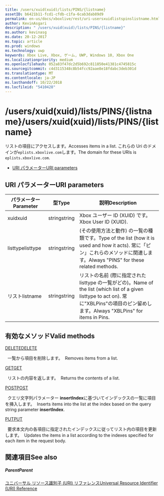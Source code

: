 ```yaml
---
title: /users/xuid(xuid)/lists/PINS/{listname}
assetID: b6421b11-fcd1-cfdb-c1fa-6cab3dab89d9
permalink: en-us/docs/xboxlive/rest/uri-usersxuidlistspinslistname.html
author: KevinAsgari
description: " /users/xuid(xuid)/lists/PINS/{listname}"
ms.author: kevinasg
ms.date: 20-12-2017
ms.topic: article
ms.prod: windows
ms.technology: uwp
keywords: Xbox Live, Xbox, ゲーム, UWP, Windows 10, Xbox One
ms.localizationpriority: medium
ms.openlocfilehash: 052a83f47dc2d5b692c811850e41381c4745815c
ms.sourcegitcommit: c4d3115348c8b54fcc92aae8e18fdabc3deb301d
ms.translationtype: MT
ms.contentlocale: ja-JP
ms.lasthandoff: 10/22/2018
ms.locfileid: "5410428"
---
```

# <a name="usersxuidxuidlistspinslistname"></a><span data-ttu-id="240ca-104">/users/xuid(xuid)/lists/PINS/{listname}</span><span class="sxs-lookup"><span data-stu-id="240ca-104">/users/xuid(xuid)/lists/PINS/{listname}</span></span>
<span data-ttu-id="240ca-105">リストの項目にアクセスします。</span><span class="sxs-lookup"><span data-stu-id="240ca-105">Accesses items in a list.</span></span> <span data-ttu-id="240ca-106">これらの Uri のドメインが`eplists.xboxlive.com`します。</span><span class="sxs-lookup"><span data-stu-id="240ca-106">The domain for these URIs is `eplists.xboxlive.com`.</span></span>
 
  * [<span data-ttu-id="240ca-107">URI パラメーター</span><span class="sxs-lookup"><span data-stu-id="240ca-107">URI parameters</span></span>](#ID4EV)
 
<a id="ID4EV"></a>

 
## <a name="uri-parameters"></a><span data-ttu-id="240ca-108">URI パラメーター</span><span class="sxs-lookup"><span data-stu-id="240ca-108">URI parameters</span></span>
 
| <span data-ttu-id="240ca-109">パラメーター</span><span class="sxs-lookup"><span data-stu-id="240ca-109">Parameter</span></span>| <span data-ttu-id="240ca-110">型</span><span class="sxs-lookup"><span data-stu-id="240ca-110">Type</span></span>| <span data-ttu-id="240ca-111">説明</span><span class="sxs-lookup"><span data-stu-id="240ca-111">Description</span></span>| 
| --- | --- | --- | 
| <span data-ttu-id="240ca-112">xuid</span><span class="sxs-lookup"><span data-stu-id="240ca-112">xuid</span></span>| <span data-ttu-id="240ca-113">string</span><span class="sxs-lookup"><span data-stu-id="240ca-113">string</span></span>| <span data-ttu-id="240ca-114">Xbox ユーザー ID (XUID) です。</span><span class="sxs-lookup"><span data-stu-id="240ca-114">Xbox User ID (XUID).</span></span>| 
| <span data-ttu-id="240ca-115">listtype</span><span class="sxs-lookup"><span data-stu-id="240ca-115">listtype</span></span>| <span data-ttu-id="240ca-116">string</span><span class="sxs-lookup"><span data-stu-id="240ca-116">string</span></span>| <span data-ttu-id="240ca-117">(その使用方法と動作) の一覧の種類です。</span><span class="sxs-lookup"><span data-stu-id="240ca-117">Type of the list (how it is used and how it acts).</span></span> <span data-ttu-id="240ca-118">常に「ピン」これらのメソッドに関連します。</span><span class="sxs-lookup"><span data-stu-id="240ca-118">Always "PINS" for these related methods.</span></span>| 
| <span data-ttu-id="240ca-119">リスト</span><span class="sxs-lookup"><span data-stu-id="240ca-119">listname</span></span>| <span data-ttu-id="240ca-120">string</span><span class="sxs-lookup"><span data-stu-id="240ca-120">string</span></span>| <span data-ttu-id="240ca-121">リストの名前 (際に指定された listtype の一覧がどの)。</span><span class="sxs-lookup"><span data-stu-id="240ca-121">Name of the list (which list of a given listtype to act on).</span></span> <span data-ttu-id="240ca-122">常に"XBLPins"の項目のピン留めします。</span><span class="sxs-lookup"><span data-stu-id="240ca-122">Always "XBLPins" for items in Pins.</span></span>| 
  
<a id="ID4EGC"></a>

 
## <a name="valid-methods"></a><span data-ttu-id="240ca-123">有効なメソッド</span><span class="sxs-lookup"><span data-stu-id="240ca-123">Valid methods</span></span>

[<span data-ttu-id="240ca-124">DELETE</span><span class="sxs-lookup"><span data-stu-id="240ca-124">DELETE</span></span>](uri-usersxuidlistspinslistnamedelete.md)

<span data-ttu-id="240ca-125">&nbsp;&nbsp;一覧から項目を削除します。</span><span class="sxs-lookup"><span data-stu-id="240ca-125">&nbsp;&nbsp;Removes items from a list.</span></span>

[<span data-ttu-id="240ca-126">GET</span><span class="sxs-lookup"><span data-stu-id="240ca-126">GET</span></span>](uri-usersxuidlistspinslistnameget.md)

<span data-ttu-id="240ca-127">&nbsp;&nbsp;リストの内容を返します。</span><span class="sxs-lookup"><span data-stu-id="240ca-127">&nbsp;&nbsp;Returns the contents of a list.</span></span>

[<span data-ttu-id="240ca-128">POST</span><span class="sxs-lookup"><span data-stu-id="240ca-128">POST</span></span>](uri-usersxuidlistspinslistnamepost.md)

<span data-ttu-id="240ca-129">&nbsp;&nbsp;クエリ文字列パラメーター **insertIndex**に基づいてインデックスの一覧に項目を挿入します。</span><span class="sxs-lookup"><span data-stu-id="240ca-129">&nbsp;&nbsp;Inserts items into the list at the index based on the query string parameter **insertIndex**.</span></span>

[<span data-ttu-id="240ca-130">PUT</span><span class="sxs-lookup"><span data-stu-id="240ca-130">PUT</span></span>](uri-usersxuidlistspinslistnameput.md)

<span data-ttu-id="240ca-131">&nbsp;&nbsp;要求本文内の各項目に指定されたインデックスに従ってリスト内の項目を更新します。</span><span class="sxs-lookup"><span data-stu-id="240ca-131">&nbsp;&nbsp;Updates the items in a list according to the indexes specified for each item in the request body.</span></span>
 
<a id="ID4EZC"></a>

 
## <a name="see-also"></a><span data-ttu-id="240ca-132">関連項目</span><span class="sxs-lookup"><span data-stu-id="240ca-132">See also</span></span>
 
<a id="ID4E2C"></a>

 
##### <a name="parent"></a><span data-ttu-id="240ca-133">Parent</span><span class="sxs-lookup"><span data-stu-id="240ca-133">Parent</span></span> 

[<span data-ttu-id="240ca-134">ユニバーサル リソース識別子 (URI) リファレンス</span><span class="sxs-lookup"><span data-stu-id="240ca-134">Universal Resource Identifier (URI) Reference</span></span>](../atoc-xboxlivews-reference-uris.md)

   